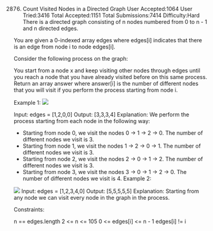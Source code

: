 2876. Count Visited Nodes in a Directed Graph
User Accepted:1064
User Tried:3416
Total Accepted:1151
Total Submissions:7414
Difficulty:Hard
There is a directed graph consisting of n nodes numbered from 0 to n - 1 and n directed edges.

You are given a 0-indexed array edges where edges[i] indicates that there is an edge from node i to node edges[i].

Consider the following process on the graph:

You start from a node x and keep visiting other nodes through edges until you reach a node that you have already visited before on this same process.
Return an array answer where answer[i] is the number of different nodes that you will visit if you perform the process starting from node i.

 

Example 1:
<img src="https://assets.leetcode.com/uploads/2023/08/31/graaphdrawio-1.png"/>

Input: edges = [1,2,0,0]
Output: [3,3,3,4]
Explanation: We perform the process starting from each node in the following way:
- Starting from node 0, we visit the nodes 0 -> 1 -> 2 -> 0. The number of different nodes we visit is 3.
- Starting from node 1, we visit the nodes 1 -> 2 -> 0 -> 1. The number of different nodes we visit is 3.
- Starting from node 2, we visit the nodes 2 -> 0 -> 1 -> 2. The number of different nodes we visit is 3.
- Starting from node 3, we visit the nodes 3 -> 0 -> 1 -> 2 -> 0. The number of different nodes we visit is 4.
Example 2:

<img src="https://assets.leetcode.com/uploads/2023/08/31/graaph2drawio.png"/>
Input: edges = [1,2,3,4,0]
Output: [5,5,5,5,5]
Explanation: Starting from any node we can visit every node in the graph in the process.
 

Constraints:

n == edges.length
2 <= n <= 105
0 <= edges[i] <= n - 1
edges[i] != i

